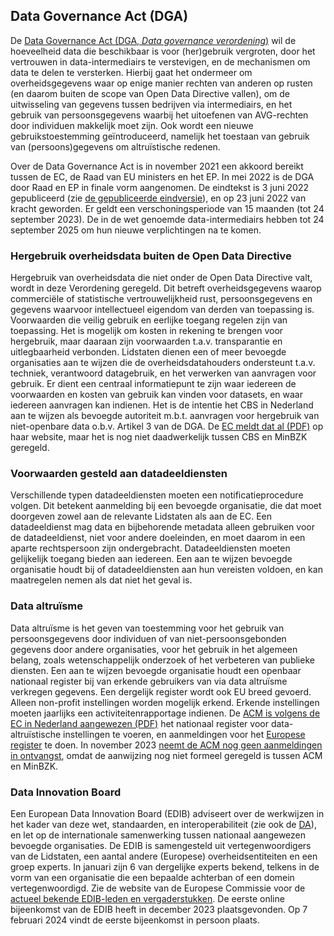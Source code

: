 ## Data Governance Act (DGA)

De [Data Governance Act (DGA, *Data governance verordening*)](https://eur-lex.europa.eu/legal-content/EN-NL/TXT/?fromTab=ALL&from=NL&uri=CELEX%3A52020PC0767) wil de hoeveelheid data die beschikbaar is voor (her)gebruik vergroten, door het vertrouwen in data-intermediairs te verstevigen, en de mechanismen om data te delen te versterken. Hierbij gaat het ondermeer om overheidsgegevens waar op enige manier rechten van anderen op rusten (en daarom buiten de scope van Open Data Directive vallen), om de uitwisseling van gegevens tussen bedrijven via intermediairs, en het gebruik van persoonsgegevens waarbij het uitoefenen van AVG-rechten door individuen makkelijk moet zijn. Ook wordt een nieuwe gebruikstoestemming geïntroduceerd, namelijk het toestaan van gebruik van (persoons)gegevens om altruïstische redenen. 

Over de Data Governance Act is in november 2021 een akkoord bereikt tussen de EC, de Raad van EU ministers en het EP. In mei 2022 is de DGA door Raad en EP in finale vorm aangenomen. De eindtekst is 3 juni 2022 gepubliceerd (zie [de gepubliceerde eindversie](https://eur-lex.europa.eu/legal-content/EN/TXT/?uri=CELEX%3A32022R0868&qid=1663571763405)), en op 23 juni 2022 van kracht geworden. Er geldt een verschoningsperiode van 15 maanden (tot 24 september 2023). De in de wet genoemde data-intermediairs hebben tot 24 september 2025 om hun nieuwe verplichtingen na te komen.

### Hergebruik overheidsdata buiten de Open Data Directive
Hergebruik van overheidsdata die niet onder de Open Data Directive valt, wordt in deze Verordening geregeld. Dit betreft overheidsgegevens waarop commerciële of statistische vertrouwelijkheid rust, persoonsgegevens en gegevens waarvoor intellectueel eigendom van derden van toepassing is. Voorwaarden die veilig gebruik en eerlijke toegang regelen zijn van toepassing. Het is mogelijk om kosten in rekening te brengen voor hergebruik, maar daaraan zijn voorwaarden t.a.v. transparantie en uitlegbaarheid verbonden. Lidstaten dienen een of meer bevoegde organisaties aan te wijzen die de overheidsdatahouders ondersteunt t.a.v. techniek, verantwoord datagebruik, en het verwerken van aanvragen voor gebruik. Er dient een centraal informatiepunt te zijn waar iedereen de voorwaarden en kosten van gebruik kan vinden voor datasets, en waar iedereen aanvragen kan indienen. Het is de intentie het CBS in Nederland aan te wijzen als bevoegde autoriteit m.b.t. aanvragen voor hergebruik van niet-openbare data o.b.v. Artikel 3 van de DGA. De [EC meldt dat al (PDF)](https://ec.europa.eu/newsroom/dae/redirection/document/98966) op haar website, maar het is nog niet daadwerkelijk tussen CBS en MinBZK geregeld.

### Voorwaarden gesteld aan datadeeldiensten
Verschillende typen datadeeldiensten moeten een notificatieprocedure volgen. Dit betekent aanmelding bij een bevoegde organisatie, die dat moet doorgeven zowel aan de relevante Lidstaten als aan de EC. Een datadeeldienst mag data en bijbehorende metadata alleen gebruiken voor de datadeeldienst, niet voor andere doeleinden, en moet daarom in een aparte rechtspersoon zijn ondergebracht. Datadeeldiensten moeten gelijkelijk toegang bieden aan iedereen. Een aan te wijzen bevoegde organisatie houdt bij of datadeeldiensten aan hun vereisten voldoen, en kan maatregelen nemen als dat niet het geval is.

### Data altruïsme
Data altruïsme is het geven van toestemming voor het gebruik van persoonsgegevens door individuen of van niet-persoonsgebonden gegevens door andere organisaties, voor het gebruik in het algemeen belang, zoals wetenschappelijk onderzoek of het verbeteren van publieke diensten. Een aan te wijzen bevoegde organisatie houdt een openbaar nationaal register bij van erkende gebruikers van via data altruïsme verkregen gegevens. Een dergelijk register wordt ook EU breed gevoerd. Alleen non-profit instellingen worden mogelijk erkend. Erkende instellingen moeten jaarlijks een activiteitenrapportage indienen.
De [ACM is volgens de EC in Nederland aangewezen (PDF)](https://ec.europa.eu/newsroom/dae/redirection/document/98966) het nationaal register voor data-altruïstische instellingen te voeren, en aanmeldingen voor het [Europese register](https://digital-strategy.ec.europa.eu/en/policies/data-altruism-organisations) te doen. In november 2023 [neemt de ACM nog geen aanmeldingen in ontvangst](https://www.acm.nl/nl/online-platforms/datadiensten/data-altruistische-organisaties), omdat de aanwijzing nog niet formeel geregeld is tussen ACM en MinBZK.

### Data Innovation Board
Een European Data Innovation Board (EDIB) adviseert over de werkwijzen in het kader van deze wet, standaarden, en interoperabiliteit (zie ook de [DA](#data-act-da)), en let op de internationale samenwerking tussen nationaal aangewezen bevoegde organisaties. De EDIB is samengesteld uit vertegenwoordigers van de Lidstaten, een aantal andere (Europese) overheidsentiteiten en een groep experts. In januari zijn 6 van dergelijke experts bekend, telkens in de vorm van een organisatie die een bepaalde achterban of een domein vertegenwoordigd. Zie de website van de Europese Commissie voor de [actueel bekende EDIB-leden en vergaderstukken](https://ec.europa.eu/transparency/expert-groups-register/screen/expert-groups/consult?lang=en&groupID=3903). De eerste online bijeenkomst van de EDIB heeft in december 2023 plaatsgevonden. Op 7 februari 2024 vindt de eerste bijeenkomst in persoon plaats.

